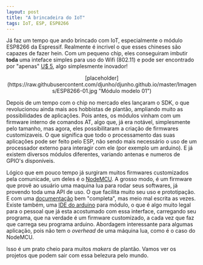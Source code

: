 ```yaml
---
layout: post
title: "A brincadeira do IoT"
tags: IoT, ESP, ESP8266
---
```


Já faz um tempo que ando brincado com IoT, especialmente o módulo ESP8266 da Espressif. Realmente é incrivel o que esses chineses são capazes de fazer hein. Com um pequeno chip, eles conseguiram imbutir **toda** uma inteface simples para uso do Wifi (802.11) e pode ser encontrado por "apenas" [U$ 5](http://pt.aliexpress.com/wholesale?catId=0&initiative_id=SB_20150919053814&SearchText=ESP8266+01 "No momento em que escrevo esse artigo"), algo simplesmente inovador!

<p align="center">
  [placeholder](https://raw.githubusercontent.com/djunho/djunho.github.io/master/Imagens/ESP8266-01.jpg "Módulo modelo 01")
</p>

Depois de um tempo com o chip no mercado eles lançaram o SDK, o que revolucionou ainda mais aos hobbistas de plantão, ampliando muito as possibilidades de aplicações.
Pois antes, os módulos vinham com um firmware interno de comandos AT, algo que, já era notável, simplesmente pelo tamanho, mas agora, eles possibilitaram a criação de firmwares customizaveis. O que significa que todo o processamento das suas aplicações pode ser feito pelo ESP, não sendo mais necessário o uso de um processador externo para interagir com ele (por exemplo um arduino). E já existem diversos módulos diferentes, variando antenas e numeros de GPIO's disponíveis.

Lógico que em pouco tempo já surgiram muitos firmwares customizados pela comunicade, um deles é o [NodeMCU](http://nodemcu.com/index_en.html "NodeMCU"). A grosso modo, é um firmware que provê ao usuário uma maquina lua para rodar seus softwares, já provendo toda uma API de uso. O que facilita muito seu uso e prototipação. E com uma [documentação](https://github.com/nodemcu/nodemcu-firmware "Git Hub") bem "completa", mas meio mal escrita as vezes.
Existe também, uma [IDE do arduino](https://github.com/esp8266/Arduino) para módulo, o que é algo muito legal para o pessoal que já esta acostumado com essa interface, carregando seu programa, que na verdade é um firmware customizado, a cada vez que faz que carrega seu programa arduino. Abordagem interessante para algumas aplicação, pois não tem o *overhead* de uma máquina lua, como é o caso do NodeMCU.

Isso é um prato cheio para muitos *makers* de plantão. Vamos ver os projetos que podem sair com essa belezura pelo mundo.

